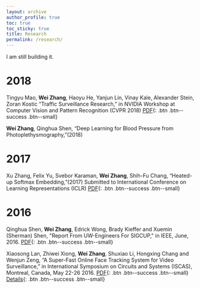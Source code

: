 ```yaml
---
layout: archive
author_profile: true
toc: true
toc_sticky: true
title: Research
permalink: /research/
---
```


I am still building it. 

# 2018

Tingyu Mao, **Wei Zhang**, Haoyu He, Yanjun Lin, Vinay Kale, Alexander Stein, Zoran Kostic “Traffic Surveillance Research,” in NVIDIA Workshop at Computer Vision and Pattern Recognition (CVPR 2018)
[PDF](http://openaccess.thecvf.com/content_cvpr_2018_workshops/papers/w3/Mao_AIC2018_Report_Traffic_CVPR_2018_paper.pdf){: .btn .btn--success .btn--small}

**Wei Zhang**, Qinghua Shen, “Deep Learning for Blood Pressure from
Photoplethysmography,”(2018) 

# 2017

Xu Zhang, Felix Yu, Svebor Karaman, **Wei Zhang**, Shih-Fu Chang, “Heated-up Softmax Embedding,”(2017) Submitted to International Conference on Learning Representations (ICLR) 
[PDF](https://arxiv.org/abs/1809.04157){: .btn .btn--success .btn--small}

# 2016

Qinghua Shen, **Wei Zhang**, Edrick Wong, Brady Kieffer and Xuemin (Sherman) Shen, "Report From UW-Engineers For SIGCUP," in IEEE, June, 2016.
[PDF](http://sigport.org/1117){: .btn .btn--success .btn--small} 

Xiaosong Lan, Zhiwei Xiong, **Wei Zhang**, Shuxiao Li, Hongxing Chang and Wenjun Zeng, “A Super-Fast Online Face Tracking System for Video Surveillance,” in International Symposium on Circuits and Systems (ISCAS), Montreal, Canada, May 22-26 2016. 
[PDF](https://ieeexplore.ieee.org/stamp/stamp.jsp?arnumber=7538968){: .btn .btn--success .btn--small} [Details](https://wei2624.github.io/research/face_recog_trk/){: .btn .btn--success .btn--small} 
